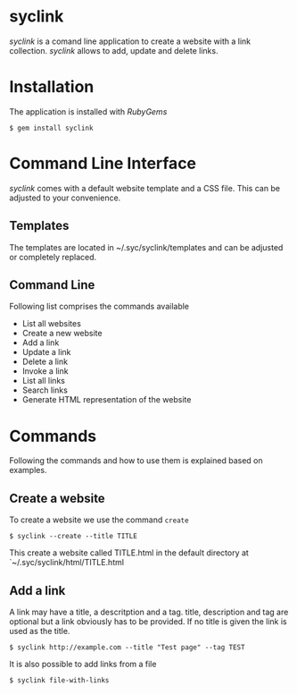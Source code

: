 syclink
=======
_syclink_ is a comand line application to create a website with a link 
collection. _syclink_ allows to add, update and delete links.

Installation
============
The application is installed with _RubyGems_

    $ gem install syclink

Command Line Interface
======================
_syclink_ comes with a default website template and a CSS file. This can be
adjusted to your convenience.

Templates
---------
The templates are located in ~/.syc/syclink/templates and can be adjusted or
completely replaced.

Command Line
------------
Following list comprises the commands available

* List all websites
* Create a new website
* Add a link
* Update a link
* Delete a link
* Invoke a link
* List all links
* Search links
* Generate HTML representation of the website

Commands
========
Following the commands and how to use them is explained based on examples.

Create a website
----------------
To create a website we use the command `create`

    $ syclink --create --title TITLE

This create a website called TITLE.html in the default directory at
`~/.syc/syclink/html/TITLE.html

Add a link
----------
A link may have a title, a descritption and a tag. title, description and tag
are optional but a link obviously has to be provided. If no title is given the
link is used as the title.
  
    $ syclink http://example.com --title "Test page" --tag TEST

It is also possible to add links from a file

    $ syclink file-with-links


